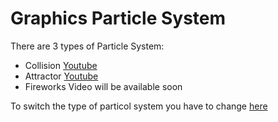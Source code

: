 # Graphics Particle System

There are 3 types of Particle System:
* Collision [Youtube](https://www.youtube.com/watch?v=Yk9zg3xoxLM)
* Attractor [Youtube](https://www.youtube.com/watch?v=V8AAOULL-Lw)
* Fireworks Video will be available soon

To switch the type of particol system you have to change [here](https://github.com/linosorice/graphics-particle-system/blob/master/particle_system.h#L15)

